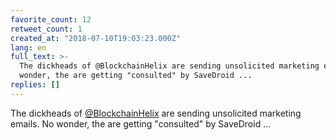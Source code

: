 ```yaml
---
favorite_count: 12
retweet_count: 1
created_at: "2018-07-10T19:03:23.000Z"
lang: en
full_text: >-
  The dickheads of @BlockchainHelix are sending unsolicited marketing emails. No
  wonder, the are getting "consulted" by SaveDroid ...
replies: []
---
```


The dickheads of [@BlockchainHelix](https://twitter.com/BlockchainHelix) are
sending unsolicited marketing emails. No wonder, the are getting "consulted" by
SaveDroid ...

